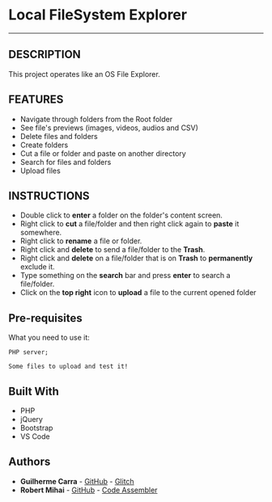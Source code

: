 # Local FileSystem Explorer

---

## DESCRIPTION

This project operates like an OS File Explorer.

## FEATURES

* Navigate through folders from the Root folder
* See file's previews (images, videos, audios and CSV)
* Delete files and folders
* Create folders
* Cut a file or folder and paste on another directory
* Search for files and folders
* Upload files

## INSTRUCTIONS

* Double click to **enter** a folder on the folder's content screen.
* Right click to **cut** a file/folder and then right click again to **paste** it somewhere.
* Right click to **rename** a file or folder.
* Right click and **delete** to send a file/folder to the **Trash**.
* Right click and **delete** on a file/folder that is on **Trash** to **permanently** exclude it.
* Type something on the **search** bar and press **enter** to search a file/folder.
* Click on the **top right** icon to **upload** a file to the current opened folder

## Pre-requisites

What you need to use it:

```
PHP server;
```
```
Some files to upload and test it!
```
## Built With

* PHP
* jQuery
* Bootstrap
* VS Code

## Authors

* **Guilherme Carra** - [GitHub](https://github.com/GuilhermeCarra/) - [Glitch](https://glitch.com/@GuilhermeCarra/)
* **Robert Mihai** - [GitHub](https://github.com/lowlandddeer) - [Code Assembler](https://code.assemblerschool.com/robert-mihai)